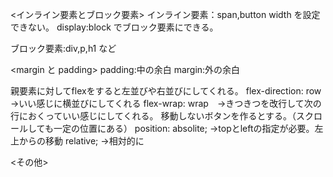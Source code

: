 <インライン要素とブロック要素>
インライン要素：span,button
width を設定できない。
display:block でブロック要素にできる。

ブロック要素:div,p,h1 など

<margin と padding>
padding:中の余白
margin:外の余白

<flexbox>
親要素に対してflexをすると左並びや右並びにしてくれる。
flex-direction: row →いい感じに横並びにしてくれる
flex-wrap: wrap　→きつきつを改行して次の行におくっていい感じにしてくれる。

<possision>
移動しないボタンを作るとする。（スクロールしても一定の位置にある）
position: absolite; →topとleftの指定が必要。左上からの移動
          relative; →相対的に

<その他>
